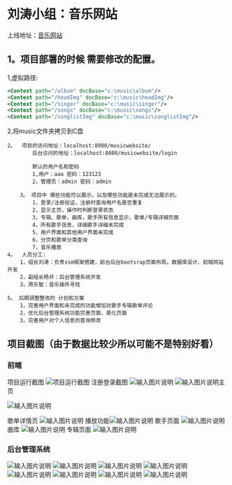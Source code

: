 # 刘涛小组：音乐网站
上线地址：[音乐网站](https://music.ltbk.net)
## 1。项目部署的时候 需要修改的配置。

1,虚拟路径:

```xml
<Context path="/album" docBase="c:\music\album"/>
<Context path="/headImg" docBase="c:\music\headImg"/>
<Context path="/singer" docBase="c:\music\singer"/>
<Context path="/songs" docBase="c:\music\songs"/>
<Context path="/songlistImg" docBase="c:\music\songlistImg"/>
```


2,将music文件夹拷贝到C盘

	2。 	项目的访问地址：localhost:8080/musicwebsite/
			后台访问的地址：localhost:8080/musicwebsite/login
	
			默认的用户名和密码
			1,用户：aaa 密码：123123
			2，管理员：admin 密码：admin
	
		3。 项目中 哪些功能可以展示，以及哪些功能是未完成无法展示的。
			1，登录/注册验证，注册时查询用户名是否重复
			2，显示主页，操作时判断登录状态
			3，专辑、歌单，曲库，歌手所有信息显示，歌单/专辑详细页面
			4，所有歌手信息，详细歌手详细未完成
			5，用户界面和其他用户界面未完成
			6，分页和歌单分类查询
			7，音乐播放	
	4。  人员分工:
		1，组长刘涛：负责ssm框架搭建，前台后台bootsrap页面布局，数据库设计，前端网站开发
		2，副组长杨开：后台管理系统开发
		3，周乐智：音乐插件寻找
	
	5。 后期调整整改的 计划和方案
		1，完善用户界面和未完成的功能增加对歌手专辑歌单评论
		2，优化后台管理系统功能完善页面，美化页面
		3，完善用户对个人信息的查询修改
## 项目截图（由于数据比较少所以可能不是特别好看）
### 前端
项目运行截图
![项目运行截图](imgs/%E5%B1%8F%E5%B9%95%E6%88%AA%E5%9B%BE%202022-03-14%20192846.png)
注册登录截图
![输入图片说明](imgs/%E5%B1%8F%E5%B9%95%E6%88%AA%E5%9B%BE%202022-03-14%20193021.png)
![输入图片说明](imgs/%E5%B1%8F%E5%B9%95%E6%88%AA%E5%9B%BE%202022-03-14%20192946.png)主页

![输入图片说明](imgs/%E5%B1%8F%E5%B9%95%E6%88%AA%E5%9B%BE%202022-03-14%20193944.png)

歌单详情页
![输入图片说明](imgs/%E5%B1%8F%E5%B9%95%E6%88%AA%E5%9B%BE%202022-03-14%20194032.png)
播放功能![输入图片说明](imgs/%E5%B1%8F%E5%B9%95%E6%88%AA%E5%9B%BE%202022-03-14%20194130.png)
歌手页面
![输入图片说明](imgs/%E5%B1%8F%E5%B9%95%E6%88%AA%E5%9B%BE%202022-03-14%20194645.png)
曲库
![输入图片说明](imgs/%E5%B1%8F%E5%B9%95%E6%88%AA%E5%9B%BE%202022-03-14%20194815.png)
专辑页面
![输入图片说明](imgs/%E5%B1%8F%E5%B9%95%E6%88%AA%E5%9B%BE%202022-03-14%20194958.png)
### 后台管理系统
![输入图片说明](imgs/%E5%B1%8F%E5%B9%95%E6%88%AA%E5%9B%BE%202022-03-14%20195534.png)
![输入图片说明](imgs/%E5%B1%8F%E5%B9%95%E6%88%AA%E5%9B%BE%202022-03-14%20195720.png)
![输入图片说明](imgs/%E5%B1%8F%E5%B9%95%E6%88%AA%E5%9B%BE%202022-03-14%20195549.png)
![输入图片说明](imgs/%E5%B1%8F%E5%B9%95%E6%88%AA%E5%9B%BE%202022-03-14%20195534.png)
![输入图片说明](%E5%B1%8F%E5%B9%95%E6%88%AA%E5%9B%BE%202022-03-14%20200347.png)
![输入图片说明](%E5%B1%8F%E5%B9%95%E6%88%AA%E5%9B%BE%202022-03-14%20200435.png)
![输入图片说明](%E5%B1%8F%E5%B9%95%E6%88%AA%E5%9B%BE%202022-03-14%20200502.png)
![输入图片说明](%E5%B1%8F%E5%B9%95%E6%88%AA%E5%9B%BE%202022-03-14%20200518.png)